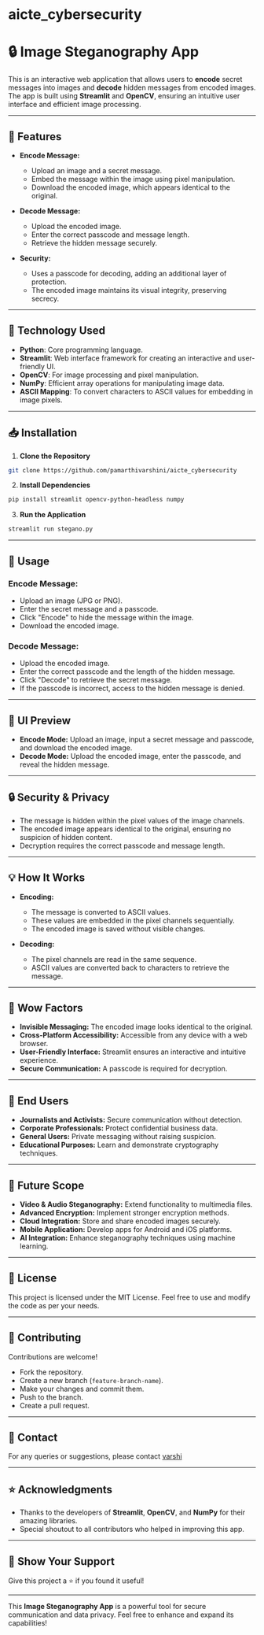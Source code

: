 # aicte_cybersecurity

# 🔒 Image Steganography App  

This is an interactive web application that allows users to **encode** secret messages into images and **decode** hidden messages from encoded images. The app is built using **Streamlit** and **OpenCV**, ensuring an intuitive user interface and efficient image processing.

---

## 🚀 **Features**  
- **Encode Message:**  
  - Upload an image and a secret message.
  - Embed the message within the image using pixel manipulation.
  - Download the encoded image, which appears identical to the original.
  
- **Decode Message:**  
  - Upload the encoded image.
  - Enter the correct passcode and message length.
  - Retrieve the hidden message securely.

- **Security:**  
  - Uses a passcode for decoding, adding an additional layer of protection.
  - The encoded image maintains its visual integrity, preserving secrecy.

---

## 🔧 **Technology Used**  
- **Python**: Core programming language.
- **Streamlit**: Web interface framework for creating an interactive and user-friendly UI.
- **OpenCV**: For image processing and pixel manipulation.
- **NumPy**: Efficient array operations for manipulating image data.
- **ASCII Mapping**: To convert characters to ASCII values for embedding in image pixels.

---

## 📥 **Installation**  
1. **Clone the Repository**  
```bash
git clone https://github.com/pamarthivarshini/aicte_cybersecurity
```

2. **Install Dependencies**  
```bash
pip install streamlit opencv-python-headless numpy
```

3. **Run the Application**  
```bash
streamlit run stegano.py
```

---

## 🔑 **Usage**  
### **Encode Message:**
- Upload an image (JPG or PNG).
- Enter the secret message and a passcode.
- Click "Encode" to hide the message within the image.
- Download the encoded image.

### **Decode Message:**
- Upload the encoded image.
- Enter the correct passcode and the length of the hidden message.
- Click "Decode" to retrieve the secret message.
- If the passcode is incorrect, access to the hidden message is denied.

---

## 🎨 **UI Preview**  
- **Encode Mode:** Upload an image, input a secret message and passcode, and download the encoded image.
- **Decode Mode:** Upload the encoded image, enter the passcode, and reveal the hidden message.

---

## 🔒 **Security & Privacy**  
- The message is hidden within the pixel values of the image channels.
- The encoded image appears identical to the original, ensuring no suspicion of hidden content.
- Decryption requires the correct passcode and message length.

---

## 💡 **How It Works**  
- **Encoding:**  
  - The message is converted to ASCII values.
  - These values are embedded in the pixel channels sequentially.
  - The encoded image is saved without visible changes.

- **Decoding:**  
  - The pixel channels are read in the same sequence.
  - ASCII values are converted back to characters to retrieve the message.

---

## 🤩 **Wow Factors**  
- **Invisible Messaging:** The encoded image looks identical to the original.
- **Cross-Platform Accessibility:** Accessible from any device with a web browser.
- **User-Friendly Interface:** Streamlit ensures an interactive and intuitive experience.
- **Secure Communication:** A passcode is required for decryption.

---

## 👥 **End Users**  
- **Journalists and Activists:** Secure communication without detection.
- **Corporate Professionals:** Protect confidential business data.
- **General Users:** Private messaging without raising suspicion.
- **Educational Purposes:** Learn and demonstrate cryptography techniques.

---

## 🔮 **Future Scope**  
- **Video & Audio Steganography:** Extend functionality to multimedia files.
- **Advanced Encryption:** Implement stronger encryption methods.
- **Cloud Integration:** Store and share encoded images securely.
- **Mobile Application:** Develop apps for Android and iOS platforms.
- **AI Integration:** Enhance steganography techniques using machine learning.

---

## 📜 **License**  
This project is licensed under the MIT License. Feel free to use and modify the code as per your needs.

---

## 🤝 **Contributing**  
Contributions are welcome!  
- Fork the repository.  
- Create a new branch (`feature-branch-name`).  
- Make your changes and commit them.  
- Push to the branch.  
- Create a pull request.  

---

## 📧 **Contact**  
For any queries or suggestions, please contact [varshi](pamarthivarshini2@gmail.com)

---
## ⭐ **Acknowledgments**  
- Thanks to the developers of **Streamlit**, **OpenCV**, and **NumPy** for their amazing libraries.
- Special shoutout to all contributors who helped in improving this app.

---

## 🌟 **Show Your Support**  
Give this project a ⭐ if you found it useful!

---

This **Image Steganography App** is a powerful tool for secure communication and data privacy. Feel free to enhance and expand its capabilities!
